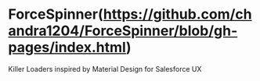 # ForceSpinner(https://github.com/chandra1204/ForceSpinner/blob/gh-pages/index.html)
Killer Loaders inspired by Material Design for Salesforce UX
